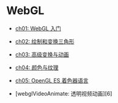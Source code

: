 # WebGL

- [ch01: WebGL 入门][1]
- [ch02: 绘制和变换三角形][2]
- [ch03: 高级变换与动画][3]
- [ch04: 颜色与纹理][4]
- [ch05: OpenGL ES 着色器语言][5]

- [webglVideoAnimate: 透明视频动画][6]


[1]: ./ch01/README.md
[2]: ./ch02/README.md
[3]: ./ch03/README.md
[4]: ./ch04/README.md
[5]: ./ch05/README.md
[5]: ./webglVideoAnimate/README.md
